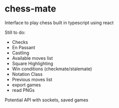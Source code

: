 # chess-mate

Interface to play chess built in typescript using react

Still to do:

- Checks
- En Passant
- Castling
- Available moves list
- Square Highlighting
- Win conditions (checkmate/stalemate)
- Notation Class
- Previous moves list
- export games
- read PNGs

Potential API with sockets, saved games

